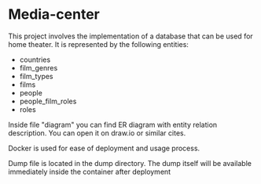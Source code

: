 # Media-center

This project involves the implementation of a database that can be used for home theater.
It is represented by the following entities:
- countries
- film_genres
- film_types
- films
- people
- people_film_roles
- roles

Inside file "diagram" you can find ER diagram with entity relation description.
You can open it on draw.io or similar cites.

Docker is used for ease of deployment and usage process.

Dump file is located in the dump directory. 
The dump itself will be available immediately inside the container after deployment

